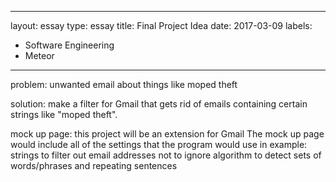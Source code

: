 
---
layout: essay
type: essay
title: Final Project Idea
date: 2017-03-09
labels:
  - Software Engineering
  - Meteor
---

problem: 
unwanted email about things like moped theft

solution:
make a filter for Gmail that gets rid of emails containing certain strings like "moped theft". 

mock up page:
this project will be an extension for Gmail
The mock up page would include all of the settings that the program would use
in example:
	strings to filter out
	email addresses not to ignore
	algorithm to detect sets of words/phrases and repeating sentences
